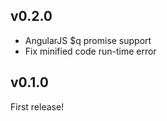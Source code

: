 ## v0.2.0

* AngularJS $q promise support
* Fix minified code run-time error

## v0.1.0

First release!
